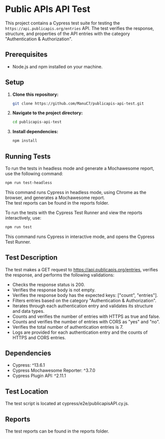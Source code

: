 # Public APIs API Test

This project contains a Cypress test suite for testing the `https://api.publicapis.org/entries` API. The test verifies the response, structure, and properties of the API entries with the category "Authentication & Authorization".

## Prerequisites

- Node.js and npm installed on your machine.

## Setup

1. **Clone this repository:**

   ```bash
   git clone https://github.com/ManuC7/publicapis-api-test.git
   ```

2. **Navigate to the project directory:**

   ```bash
   cd publicapis-api-test
   ```

3. **Install dependencies:**

   ```bash
   npm install
   ```

## Running Tests

To run the tests in headless mode and generate a Mochawesome report, use the following command:

```bash
npm run test-headless
```

This command runs Cypress in headless mode, using Chrome as the browser, and generates a Mochawesome report.  
The test reports can be found in the reports folder.

To run the tests with the Cypress Test Runner and view the reports interactively, use:

```bash
npm run test
```

This command runs Cypress in interactive mode, and opens the Cypress Test Runner.

## Test Description

The test makes a GET request to https://api.publicapis.org/entries, verifies the response, and performs the following validations:

- Checks the response status is 200.
- Verifies the response body is not empty.
- Verifies the response body has the expected keys: ["count", "entries"].
- Filters entries based on the category "Authentication & Authorization".
- Iterates through each authentication entry and validates its structure and data types.
- Counts and verifies the number of entries with HTTPS as true and false.
- Counts and verifies the number of entries with CORS as "yes" and "no".
- Verifies the total number of authentication entries is 7.
- Logs are provided for each authentication entry and the counts of HTTPS and CORS entries.

## Dependencies

- Cypress: ^13.6.1
- Cypress Mochawesome Reporter: ^3.7.0
- Cypress Plugin API: ^2.11.1

## Test Location

The test script is located at cypress/e2e/publicapisAPI.cy.js.

## Reports

The test reports can be found in the reports folder.
